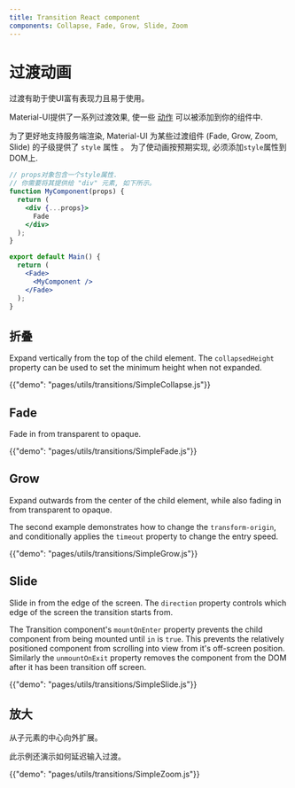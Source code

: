 ```yaml
---
title: Transition React component
components: Collapse, Fade, Grow, Slide, Zoom
---
```

# 过渡动画

<p class="description">过渡有助于使UI富有表现力且易于使用。</p>

Material-UI提供了一系列过渡效果, 使一些 [动作](https://material.io/design/motion/) 可以被添加到你的组件中.

为了更好地支持服务端渲染, Material-UI 为某些过渡组件 (Fade, Grow, Zoom, Slide) 的子级提供了 `style` 属性 。 为了使动画按预期实现, 必须添加`style`属性到DOM上.

```jsx
// props对象包含一个style属性.
// 你需要将其提供给 "div" 元素, 如下所示。
function MyComponent(props) {
  return (
    <div {...props}>
      Fade
    </div>
  );
}

export default Main() {
  return (
    <Fade>
      <MyComponent />
    </Fade>
  );
}
```

## 折叠

Expand vertically from the top of the child element. The `collapsedHeight` property can be used to set the minimum height when not expanded.

{{"demo": "pages/utils/transitions/SimpleCollapse.js"}}

## Fade

Fade in from transparent to opaque.

{{"demo": "pages/utils/transitions/SimpleFade.js"}}

## Grow

Expand outwards from the center of the child element, while also fading in from transparent to opaque.

The second example demonstrates how to change the `transform-origin`, and conditionally applies the `timeout` property to change the entry speed.

{{"demo": "pages/utils/transitions/SimpleGrow.js"}}

## Slide

Slide in from the edge of the screen. The `direction` property controls which edge of the screen the transition starts from.

The Transition component's `mountOnEnter` property prevents the child component from being mounted until `in` is `true`. This prevents the relatively positioned component from scrolling into view from it's off-screen position. Similarly the `unmountOnExit` property removes the component from the DOM after it has been transition off screen.

{{"demo": "pages/utils/transitions/SimpleSlide.js"}}

## 放大

从子元素的中心向外扩展。

此示例还演示如何延迟输入过渡。

{{"demo": "pages/utils/transitions/SimpleZoom.js"}}